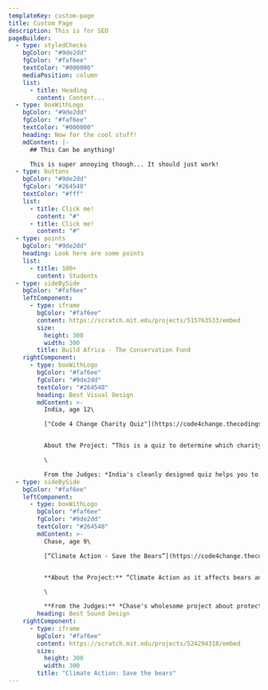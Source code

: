 ```yaml
---
templateKey: custom-page
title: Custom Page
description: This is for SEO
pageBuilder:
  - type: styledChecks
    bgColor: "#9de2dd"
    fgColor: "#faf6ee"
    textColor: "#000000"
    mediaPosition: column
    list:
      - title: Heading
        content: Content...
  - type: boxWithLogo
    bgColor: "#9de2dd"
    fgColor: "#faf6ee"
    textColor: "#000000"
    heading: Now for the cool stuff!
    mdContent: |-
      ## This Can be anything!

      This is super annoying though... It should just work!
  - type: buttons
    bgColor: "#9de2dd"
    fgColor: "#264548"
    textColor: "#fff"
    list:
      - title: Click me!
        content: "#"
      - title: Click me!
        content: "#"
  - type: points
    bgColor: "#9de2dd"
    heading: Look here are some points
    list:
      - title: 100+
        content: Students
  - type: sideBySide
    bgColor: "#faf6ee"
    leftComponent:
      - type: iframe
        bgColor: "#faf6ee"
        content: https://scratch.mit.edu/projects/515763533/embed
        size:
          height: 300
          width: 300
        title: Build Africa - The Conservation Fund
    rightComponent:
      - type: boxWithLogo
        bgColor: "#faf6ee"
        fgColor: "#9de2dd"
        textColor: "#264548"
        heading: Best Visual Design
        mdContent: >-
          India, age 12\

          ["Code 4 Change Charity Quiz"](https://code4change.thecodingspace.com/1620445272119)


          About the Project: “This is a quiz to determine which charity to donate to based on how you answer the questions.”\

          \

          From the Judges: *India's cleanly designed quiz helps you to find the best charities for helping with the causes you care about most. We were impressed by how clean the design of the project was overall, as well as her use of the UN Sustainable Goal icons. Making a project in Scratch that looks this good isn't easy, and India clearly didn't cut any corners!*
  - type: sideBySide
    bgColor: "#faf6ee"
    leftComponent:
      - type: boxWithLogo
        bgColor: "#faf6ee"
        fgColor: "#9de2dd"
        textColor: "#264548"
        mdContent: >-
          Chase, age 9\

          [“Climate Action - Save the Bears”](https://code4change.thecodingspace.com/1620442938498)


          **About the Project:** “Climate Action as it affects bears and our planet.”\

          \

          **From the Judges:** *Chase's wholesome project about protecting wildlife from pollution is bursting with character. His voice recordings give the project a sense of urgency and humor which help to communicate his important message. The project also ends with a wonderful song composed entirely in Scratch - impressive!*
        heading: Best Sound Design
    rightComponent:
      - type: iframe
        bgColor: "#faf6ee"
        content: https://scratch.mit.edu/projects/524294318/embed
        size:
          height: 300
          width: 300
        title: "Climate Action: Save the bears"
---
```

